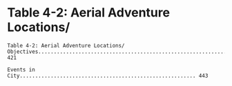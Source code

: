 # Table 4-2: Aerial Adventure Locations/

```
Table 4-2: Aerial Adventure Locations/
Objectives............................................................. 421

Events in City......................................................... 443
```

